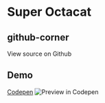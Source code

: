 # Super Octacat 
## github-corner

View source on Github 

## Demo 
<a href="https://codepen.io/luisangelmaciel/full/vYvrmBo">Codepen</a>
<img src="" alt="Preview in Codepen">

